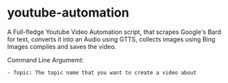 # youtube-automation

A Full-fledge Youtube Video Automation script, that scrapes Google's Bard for text, converts it into an Audio using GTTS, collects images using Bing Images compiles and saves the video.

Command Line Argumemt:

    - Topic: The topic name that you want to create a video about
